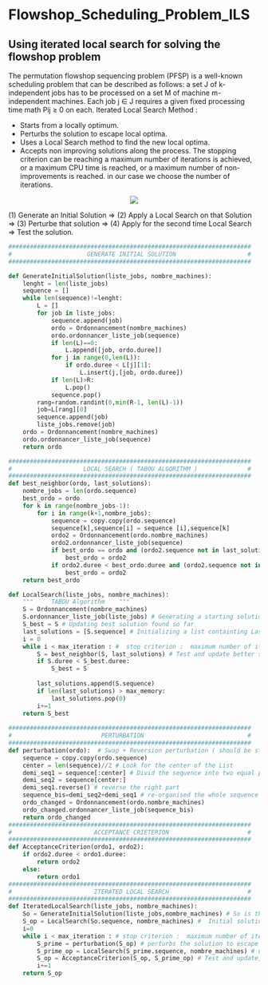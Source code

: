 # Flowshop_Scheduling_Problem_ILS
## Using iterated local search for solving the flowshop problem 
The permutation flowshop sequencing problem (PFSP) is a well-known scheduling problem that
can be described as follows: a set J of k-independent jobs has to be processed on a set M of machine
m-independent machines. Each job j ∈ J requires a given fixed processing time math  Pij ≥ 0  on each.
Iterated Local Search Method :
- Starts from a locally optimum.
- Perturbs the solution to escape local optima.
- Uses a Local Search method to find the new local optima.
- Accepts non improving solutions along the process.
The stopping criterion can be reaching a maximum number of iterations is achieved, or a maximum CPU time is reached, or a maximum number of non-improvements is reached. in our case we choose the number of iterations.

<p align="center">
<img src="https://github.com/mohamedELBAHA/Flowshop_Scheduling_Problem_ILS-/blob/main/Capture.JPG?raw=true">
</p>

(1) Generate an Initial Solution => (2) Apply a Local Search on that Solution => (3) Perturbe that solution => (4) Apply for the second time Local Search => Test the solution.

```python
####################################################################
#                     GENERATE INITIAL SOLUTION                    #
####################################################################

def GenerateInitialSolution(liste_jobs, nombre_machines):
    lenght = len(liste_jobs)
    sequence = []
    while len(sequence)!=lenght:
        L = []
        for job in liste_jobs:
            sequence.append(job)
            ordo = Ordonnancement(nombre_machines)
            ordo.ordonnancer_liste_job(sequence)
            if len(L)==0:
                L.append([job, ordo.duree])
            for j in range(0,len(L)):
                if ordo.duree < L[j][1]:
                    L.insert(j,[job, ordo.duree])
            if len(L)>R:
                L.pop()
            sequence.pop()
        rang=random.randint(0,min(R-1, len(L)-1))
        job=L[rang][0]
        sequence.append(job)
        liste_jobs.remove(job)
    ordo = Ordonnancement(nombre_machines)
    ordo.ordonnancer_liste_job(sequence)
    return ordo

####################################################################
#                    LOCAL SEARCH ( TABOU ALGORITHM )              # 
####################################################################
def best_neighbor(ordo, last_solutions):                
    nombre_jobs = len(ordo.sequence)
    best_ordo = ordo
    for k in range(nombre_jobs-1):
        for i in range(k+1,nombre_jobs):
            sequence = copy.copy(ordo.sequence)
            sequence[k],sequence[i] = sequence [i],sequence[k]
            ordo2 = Ordonnancement(ordo.nombre_machines)
            ordo2.ordonnancer_liste_job(sequence)
            if best_ordo == ordo and (ordo2.sequence not in last_solutions):
                best_ordo = ordo2
            if ordo2.duree < best_ordo.duree and (ordo2.sequence not in last_solutions):
                best_ordo = ordo2
    return best_ordo

def LocalSearch(liste_jobs, nombre_machines):
    """     TABOU Algorithm    """
    S = Ordonnancement(nombre_machines) 
    S.ordonnancer_liste_job(liste_jobs) # Generating a starting solution     
    S_best = S # Updating best solution found so far  
    last_solutions = [S.sequence] # Initializing a list containting Last solutions
    i = 0
    while i < max_iteration : #  stop criterion :  maximum number of iterations is achieved 
        S = best_neighbor(S, last_solutions) # Test and update better solution
        if S.duree < S_best.duree:
            S_best = S
        
        last_solutions.append(S.sequence)
        if len(last_solutions) > max_memory:
            last_solutions.pop(0)
        i+=1
    return S_best
    
####################################################################
#                         PERTURBATION                             #
####################################################################
def perturbation(ordo):  # Swap + Reversion perturbation ( should be strong enought to o kick-out the solution from the local optima) 
    sequence = copy.copy(ordo.sequence)
    center = len(sequence)//2 # Look for the center of the List
    demi_seq1 = sequence[:center] # Divid the sequence into two equal parts ( left and right)
    demi_seq2 = sequence[center:]
    demi_seq1.reverse() # reverse the right part
    sequence_bis=demi_seq2+demi_seq1 # re-organised the whole sequence
    ordo_changed = Ordonnancement(ordo.nombre_machines)
    ordo_changed.ordonnancer_liste_job(sequence_bis)
    return ordo_changed
####################################################################
#                       ACCEPTANCE CRIETERION                      #
####################################################################
def AcceptanceCriterion(ordo1, ordo2):
    if ordo2.duree < ordo1.duree: 
        return ordo2
    else:
        return ordo1
####################################################################
#                       ITERATED LOCAL SEARCH                      #
####################################################################
def IteratedLocalSearch(liste_jobs, nombre_machines):
    So = GenerateInitialSolution(liste_jobs,nombre_machines) # So is the initial solution  
    S_op = LocalSearch(So.sequence, nombre_machines) #  Initial solution So is intensified to reach a local optimum S_op
    i=0
    while i < max_iteration : # stop criterion :  maximum number of iterations is achieved 
        S_prime = perturbation(S_op) # perturbs the solution to escape local optima, S_prime is the changed optimal solution.
        S_prime_op = LocalSearch(S_prime.sequence, nombre_machines) # uses LocalSearch method to find the new local optima S_prime_op.
        S_op = AcceptanceCriterion(S_op, S_prime_op) # Test and update, accepts non improving solutions along the process.
        i+=1
    return S_op
```
















